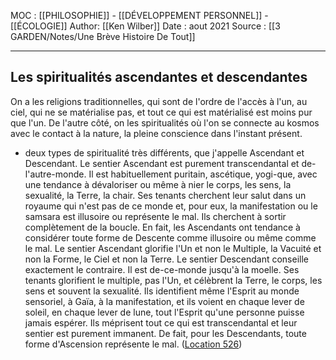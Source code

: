 MOC : [[PHILOSOPHIE]] - [[DÉVELOPPEMENT PERSONNEL]] - [[ÉCOLOGIE]]
Author: [[Ken Wilber]]
Date : aout 2021
Source : [[3 GARDEN/Notes/Une Brève Histoire De Tout]]
***

## Les spiritualités ascendantes et descendantes 
On a les religions traditionnelles, qui sont de l'ordre de l'accès à l'un, au ciel, qui ne se matérialise pas, et tout ce qui est matérialisé est moins pur que l'un. 
De l'autre côté, on les spiritualités où l'on se connecte au kosmos avec le contact à la nature, la pleine conscience dans l'instant présent.

- deux types de spiritualité très différents, que j'appelle Ascendant et Descendant. Le sentier Ascendant est purement transcendantal et de-l'autre-monde. Il est habituellement puritain, ascétique, yogi-que, avec une tendance à dévaloriser ou même à nier le corps, les sens, la sexualité, la Terre, la chair. Ses tenants cherchent leur salut dans un royaume qui n'est pas de ce monde et, pour eux, la manifestation ou le samsara est illusoire ou représente le mal. Ils cherchent à sortir complètement de la boucle. En fait, les Ascendants ont tendance à considérer toute forme de Descente comme illusoire ou même comme le mal. Le sentier Ascendant glorifie l'Un et non le Multiple, la Vacuité et non la Forme, le Ciel et non la Terre. Le sentier Descendant conseille exactement le contraire. Il est de-ce-monde jusqu'à la moelle. Ses tenants glorifient le multiple, pas l'Un, et célèbrent la Terre, le corps, les sens et souvent la sexualité. Ils identifient même l'Esprit au monde sensoriel, à Gaïa, à la manifestation, et ils voient en chaque lever de soleil, en chaque lever de lune, tout l'Esprit qu'une personne puisse jamais espérer. Ils méprisent tout ce qui est transcendantal et leur sentier est purement immanent. De fait, pour les Descendants, toute forme d'Ascension représente le mal. ([Location 526](https://readwise.io/to_kindle?action=open&asin=B07MQ681WQ&location=526))